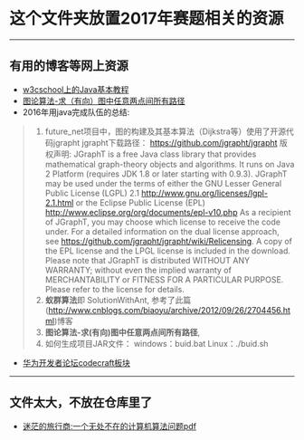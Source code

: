 # 这个文件夹放置2017年赛题相关的资源

---
## 有用的博客等网上资源

- [w3cschool上的Java基本教程](http://www.w3cschool.cn/java/java-tutorial.html)
- [图论算法-求（有向）图中任意两点间所有路径](http://hlzhou.iteye.com/blog/1003106)
- 2016年用java完成队伍的总结:

> 1. future_net项目中，图的构建及其基本算法（Dijkstra等）使用了开源代码jgrapht jgrapht下载路径： https://github.com/jgrapht/jgrapht 版权声明: JGraphT is a free Java class library that provides mathematical graph-theory objects and algorithms. It runs on Java 2 Platform (requires JDK 1.8 or later starting with 0.9.3). JGraphT may be used under the terms of either the GNU Lesser General Public License (LGPL) 2.1 http://www.gnu.org/licenses/lgpl-2.1.html or the Eclipse Public License (EPL) http://www.eclipse.org/org/documents/epl-v10.php As a recipient of JGraphT, you may choose which license to receive the code under. For a detailed information on the dual license approach, see https://github.com/jgrapht/jgrapht/wiki/Relicensing. A copy of the EPL license and the LPGL license is included in the download. Please note that JGraphT is distributed WITHOUT ANY WARRANTY; without even the implied warranty of MERCHANTABILITY or FITNESS FOR A PARTICULAR PURPOSE. Please refer to the license for details. 
> 2. **蚁群算法**即 SolutionWithAnt, 参考了此篇(http://www.cnblogs.com/biaoyu/archive/2012/09/26/2704456.html)博客 
> 3. **图论算法-求(有向)图中任意两点间所有路径**,
> 4. 如何生成项目JAR文件： windows：buid.bat Linux：./buid.sh

- [华为开发者论坛codecraft板块](http://developer.huawei.com/ict/forum/forum.php?mod=forumdisplay&fid=157)




---
## 文件太大，不放在仓库里了

- [迷茫的旅行商:一个无处不在的计算机算法问题pdf](http://download.csdn.net/download/hx0_0_8/9503577)








